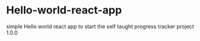 # Hello-world-react-app
simple Hello world react app to start the self taught progress tracker project 1.0.0
